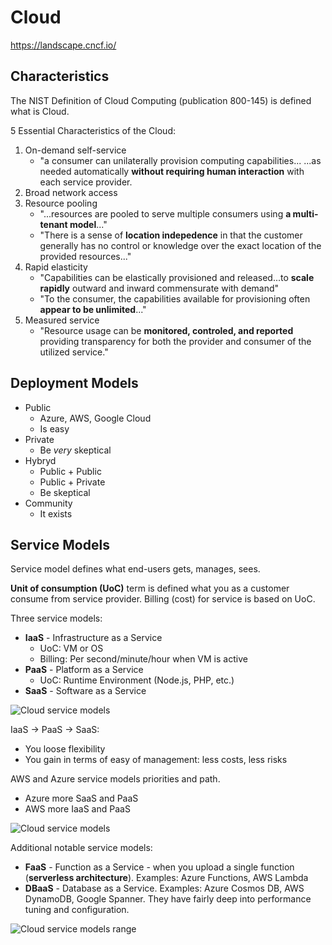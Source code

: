 # Cloud

https://landscape.cncf.io/

## Characteristics

The NIST Definition of Cloud Computing (publication 800-145) is defined what is Cloud.

5 Essential Characteristics of the Cloud:

1. On-demand self-service
    * "a consumer can unilaterally provision computing capabilities... ...as needed automatically **without requiring human interaction** with each service provider.
1. Broad network access
1. Resource pooling
    * "...resources are pooled to serve multiple consumers using **a multi-tenant model**..."
    * "There is a sense of **location indepedence** in that the customer generally has no control or knowledge over the exact location of the provided resources..."
1. Rapid elasticity
    * "Capabilities can be elastically provisioned and released...to **scale rapidly** outward and inward commensurate with demand"
    * "To the consumer, the capabilities available for provisioning often **appear to be unlimited**..."
1. Measured service
   * "Resource usage can be **monitored, controled, and reported** providing transparency for both the provider and consumer of the utilized service."

## Deployment Models

* Public
  * Azure, AWS, Google Cloud
  * Is easy
* Private
  * Be *very* skeptical
* Hybryd
  * Public + Public
  * Public + Private
  * Be skeptical
* Community
  * It exists

## Service Models

Service model defines what end-users gets, manages, sees.

**Unit of consumption (UoC)** term is defined what you as a customer consume from service provider.
Billing (cost) for service is based on UoC.

Three service models:

* **IaaS** - Infrastructure as a Service
  * UoC: VM or OS
  * Billing: Per second/minute/hour when VM is active
* **PaaS** - Platform as a Service
  * UoC: Runtime Environment (Node.js, PHP, etc.)
* **SaaS** - Software as a Service

![Cloud service models](cloud-service-models.png)

IaaS -> PaaS -> SaaS:

* You loose flexibility
* You gain in terms of easy of management: less costs, less risks

AWS and Azure service models priorities and path.

* Azure more SaaS and PaaS
* AWS more IaaS and PaaS

![Cloud service models](aws-azure-service-models-path.png)

Additional notable service models:

* **FaaS** - Function as a Service - when you upload a single function (**serverless architecture**). Examples: Azure Functions, AWS Lambda
* **DBaaS** - Database as a Service. Examples: Azure Cosmos DB, AWS DynamoDB, Google Spanner. They have fairly deep into performance tuning and configuration.

![Cloud service models range](cloud-service-models-range.png)